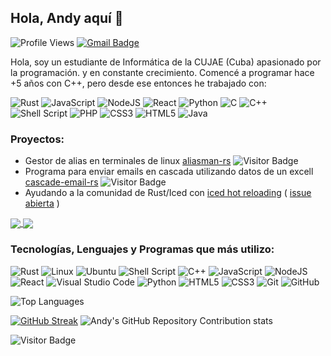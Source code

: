 ## Hola, Andy aquí 👋

![Profile Views](https://komarev.com/ghpvc/?username=garcia-andy&color=blue)
[![Gmail Badge](https://img.shields.io/badge/-agf030124@gmail.com-c14438?style=flat-square&logo=Gmail&logoColor=white&link=mailto:agf030124@gmail.com)](mailto:agf030124@gmail.com)

Hola, soy un estudiante de Informática de la CUJAE (Cuba) apasionado por la programación. y en constante crecimiento.
Comencé a programar hace +5 años con C++, pero desde ese entonces he trabajado con:

![Rust](https://img.shields.io/badge/rust-%23000000.svg?style=for-the-badge&logo=rust&logoColor=white)
![JavaScript](https://img.shields.io/badge/javascript-%23323330.svg?style=for-the-badge&logo=javascript&logoColor=%23F7DF1E)
![NodeJS](https://img.shields.io/badge/node.js-6DA55F?style=for-the-badge&logo=node.js&logoColor=black)
![React](https://img.shields.io/badge/react-%2320232a.svg?style=for-the-badge&logo=react&logoColor=%2361DAFB)
![Python](https://img.shields.io/badge/python-3670A0?style=for-the-badge&logo=python&logoColor=ffdd54)
![C](https://img.shields.io/badge/c-%2300599C.svg?style=for-the-badge&logo=c&logoColor=white)
![C++](https://img.shields.io/badge/c++-%2300599C.svg?style=for-the-badge&logo=c%2B%2B&logoColor=white)
![Shell Script](https://img.shields.io/badge/shell_script-%23121011.svg?style=for-the-badge&logo=gnu-bash&logoColor=white)
![PHP](https://img.shields.io/badge/php-%23777BB4.svg?style=for-the-badge&logo=php&logoColor=white)
![CSS3](https://img.shields.io/badge/css3-%231572B6.svg?style=for-the-badge&logo=css3&logoColor=white)
![HTML5](https://img.shields.io/badge/html5-%23E34F26.svg?style=for-the-badge&logo=html5&logoColor=white)
![Java](https://img.shields.io/badge/java-%23ED8B00.svg?style=for-the-badge&logo=openjdk&logoColor=white)

### Proyectos:
- Gestor de alias en terminales de linux [aliasman-rs](https://github.com/garcia-andy/aliasman-rs) ![Visitor Badge](https://visitor-badge.laobi.icu/badge?page_id=garcia-andy.aliasman-rs)
- Programa para enviar emails en cascada utilizando datos de un excell [cascade-email-rs](https://github.com/garcia-andy/cascade-email-rs) ![Visitor Badge](https://visitor-badge.laobi.icu/badge?page_id=garcia-andy.cascade-email-rs)
- Ayudando a la comunidad de Rust/Iced con [iced hot reloading](https://github.com/garcia-andy/iced_tweak) ( [issue abierta](https://github.com/iced-rs/iced/issues/21) )

<a href="https://github.com/garcia-andy/aliasman-rs" target="_blank">
  <img align="center" src="https://github-readme-stats.vercel.app/api/pin/?username=garcia-andy&repo=aliasman-rs&theme=dracula"">
</a>
<a href="https://github.com/garcia-andy/cascade-email-rs" target="_blank">
  <img align="center" src="https://github-readme-stats.vercel.app/api/pin/?username=garcia-andy&repo=cascade-email-rs&theme=dracula"">
</a>

### Tecnologías, Lenguajes y Programas que más utilizo:
![Rust](https://img.shields.io/badge/rust-%23000000.svg?style=for-the-badge&logo=rust&logoColor=white)
![Linux](https://img.shields.io/badge/Linux-FCC624?style=for-the-badge&logo=linux&logoColor=black)
![Ubuntu](https://img.shields.io/badge/Ubuntu-E95420?style=for-the-badge&logo=ubuntu&logoColor=white)
![Shell Script](https://img.shields.io/badge/shell_script-%23121011.svg?style=for-the-badge&logo=gnu-bash&logoColor=white)
![C++](https://img.shields.io/badge/c++-%2300599C.svg?style=for-the-badge&logo=c%2B%2B&logoColor=white)
![JavaScript](https://img.shields.io/badge/javascript-%23323330.svg?style=for-the-badge&logo=javascript&logoColor=%23F7DF1E)
![NodeJS](https://img.shields.io/badge/node.js-6DA55F?style=for-the-badge&logo=node.js&logoColor=black)
![React](https://img.shields.io/badge/react-%2320232a.svg?style=for-the-badge&logo=react&logoColor=%2361DAFB)
![Visual Studio Code](https://img.shields.io/badge/Visual%20Studio%20Code-0078d7.svg?style=for-the-badge&logo=visual-studio-code&logoColor=white)
![Python](https://img.shields.io/badge/python-3670A0?style=for-the-badge&logo=python&logoColor=ffdd54)
![HTML5](https://img.shields.io/badge/-HTML5-E34F26?style=flat-square&logo=html5&logoColor=white)
![CSS3](https://img.shields.io/badge/-CSS3-1572B6?style=flat-square&logo=css3)
![Git](https://img.shields.io/badge/-Git-black?style=flat-square&logo=git)
![GitHub](https://img.shields.io/badge/-GitHub-181717?style=flat-square&logo=github)

![Top Languages](https://github-readme-stats.vercel.app/api/top-langs/?username=garcia-andy&hide=java&theme=dracula)

[![GitHub Streak](https://streak-stats.demolab.com/?user=garcia-andy&theme=dracula)](https://git.io/streak-stats)
![Andy's GitHub Repository Contribution stats](https://github-contributor-stats.vercel.app/api?username=garcia-andy&combine_all_yearly_contributions=true&theme=dracula)

![Visitor Badge](https://visitor-badge.laobi.icu/badge?page_id=garcia-andy.garcia-andy)


<!--START_SECTION:activity-->
